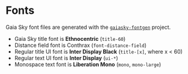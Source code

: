 # Fonts

Gaia Sky font files are generated with the [`gaiasky-fontgen`](https://codeberg.org/gaiasky/gaiasky-fontgen) project.

* Gaia Sky title font is **Ethnocentric** (`title-60`)
* Distance field font is Conthrax (`font-distance-field`)
* Regular title UI font is **Inter Display Black** (`title-[x]`, where x < 60)
* Regular text UI font is **Inter Display** (`ui-*`)
* Monospace text font is **Liberation Mono** (`mono`, `mono-large`)

